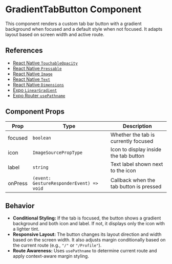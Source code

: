 # GradientTabButton Component

This component renders a custom tab bar button with a gradient background when focused and a default style when not focused. It adapts layout based on screen width and active route.

## References

* [React Native `TouchableOpacity`](https://reactnative.dev/docs/touchableopacity)
* [React Native `Pressable`](https://reactnative.dev/docs/pressable)
* [React Native `Image`](https://reactnative.dev/docs/image)
* [React Native `Text`](https://reactnative.dev/docs/text)
* [React Native `Dimensions`](https://reactnative.dev/docs/dimensions)
* [Expo `LinearGradient`](https://docs.expo.dev/versions/latest/sdk/linear-gradient/)
* [Expo Router `usePathname`](https://expo.github.io/router/docs/api/usePathname/)

## Component Props

| Prop    | Type                  | Description                             |
| ------- | --------------------- | --------------------------------------- |
| focused | `boolean`             | Whether the tab is currently focused    |
| icon    | `ImageSourcePropType` | Icon to display inside the tab button   |
| label   | `string`              | Text label shown next to the icon       |
| onPress | `(event: GestureResponderEvent) => void`          | Callback when the tab button is pressed |

## Behavior

* **Conditional Styling:** If the tab is focused, the button shows a gradient background and both icon and label. If not, it displays only the icon with a lighter tint.
* **Responsive Layout:** The button changes its layout direction and width based on the screen width. It also adjusts margin conditionally based on the current route (e.g., `"/"` or `"/Profile"`).
* **Route Awareness:** Uses `usePathname` to determine current route and apply context-aware margin styling.